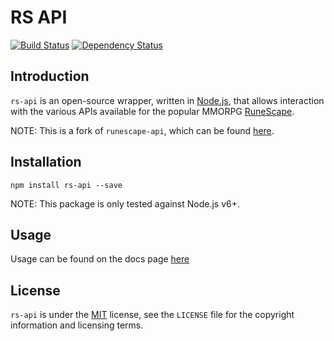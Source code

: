 # RS API

[![Build Status](https://api.travis-ci.org/oalX/rs-api.svg?branch=master)](https://travis-ci.org/oalX/rs-api) [![Dependency Status](https://david-dm.org/oalx/rs-api.svg)](https://david-dm.org/oalx/rs-api)

## Introduction

`rs-api` is an open-source wrapper, written in [Node.js][nodejs], that allows interaction with the various APIs available for the popular MMORPG [RuneScape][runescape].

NOTE: This is a fork of `runescape-api`, which can be found [here][runescape-api].

## Installation

`npm install rs-api --save`

NOTE: This package is only tested against Node.js v6+.

## Usage

Usage can be found on the docs page [here][docs]

## License
`rs-api` is under the [MIT][mit] license, see the `LICENSE` file for the copyright information and licensing terms.

[nodejs]: https://nodejs.org
[runescape]: http://www.runescape.com
[runescape-api]: https://github.com/Joshua-F/runescape-api
[mit]: http://opensource.org/licenses/MIT
[docs]: https://oalx.github.io/rs-api/
